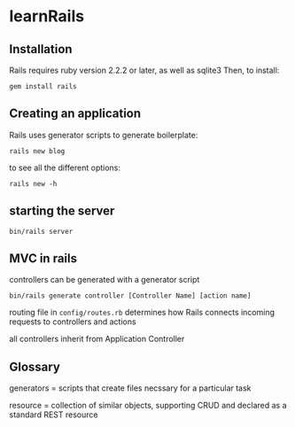 # learnRails
## Installation
Rails requires ruby version 2.2.2 or later, as well as sqlite3
Then, to install:

`gem install rails`

## Creating an application
Rails uses generator scripts to generate boilerplate:

`rails new blog`

to see all the different options:

`rails new -h`

## starting the server
`bin/rails server`

## MVC in rails
controllers can be generated with a generator script

`bin/rails generate controller [Controller Name] [action name]`

routing file in `config/routes.rb` determines how Rails connects incoming requests to controllers and actions

all controllers inherit from Application Controller

## Glossary
generators = scripts that create files necssary for a particular task

resource = collection of similar objects, supporting CRUD and declared as a standard REST resource









